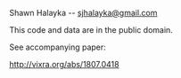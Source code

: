 Shawn Halayka -- sjhalayka@gmail.com

This code and data are in the public domain.

See accompanying paper:

http://vixra.org/abs/1807.0418
